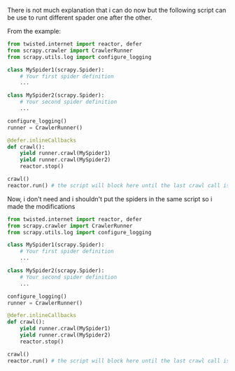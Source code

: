 There is not much explanation that i can do now but the following script can be use to runt different spader one after the other.

From the example:

```python
from twisted.internet import reactor, defer
from scrapy.crawler import CrawlerRunner
from scrapy.utils.log import configure_logging

class MySpider1(scrapy.Spider):
    # Your first spider definition
    ...

class MySpider2(scrapy.Spider):
    # Your second spider definition
    ...

configure_logging()
runner = CrawlerRunner()

@defer.inlineCallbacks
def crawl():
    yield runner.crawl(MySpider1)
    yield runner.crawl(MySpider2)
    reactor.stop()

crawl()
reactor.run() # the script will block here until the last crawl call is finished
```

Now, i don't need and i shouldn't put the spiders in the same script so i made the modifications

```python
from twisted.internet import reactor, defer
from scrapy.crawler import CrawlerRunner
from scrapy.utils.log import configure_logging

class MySpider1(scrapy.Spider):
    # Your first spider definition
    ...

class MySpider2(scrapy.Spider):
    # Your second spider definition
    ...

configure_logging()
runner = CrawlerRunner()

@defer.inlineCallbacks
def crawl():
    yield runner.crawl(MySpider1)
    yield runner.crawl(MySpider2)
    reactor.stop()

crawl()
reactor.run() # the script will block here until the last crawl call is finished


```
